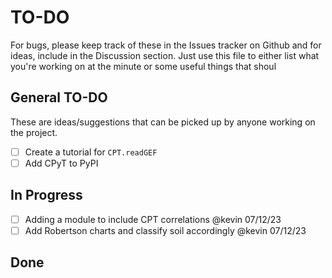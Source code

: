 # TO-DO
For bugs, please keep track of these in the Issues tracker on Github and for ideas, include in
the Discussion section. Just use this file to either list what you're working on at the minute
or some useful things that shoul


## General TO-DO 
These are ideas/suggestions that can be picked up by anyone working on the project.
- [ ] Create a tutorial for `CPT.readGEF`
- [ ] Add CPyT to PyPI

## In Progress
- [ ] Adding a module to include CPT correlations @kevin 07/12/23
- [ ] Add Robertson charts and classify soil accordingly @kevin 07/12/23

## Done